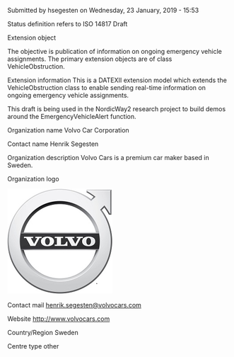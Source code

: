 Submitted by hsegesten on Wednesday, 23 January, 2019 - 15:53

Status definition refers to ISO 14817
Draft

Extension object

The objective is publication of information on ongoing emergency vehicle assignments.
The primary extension objects are of class VehicleObstruction.

Extension information
This is a DATEXII extension model which extends the VehicleObstruction class to enable sending real-time information on ongoing emergency vehicle assignments.


This draft is being used in the NordicWay2 research project to build demos around the EmergencyVehicleAlert function.


Organization name
Volvo Car Corporation

Contact name
Henrik Segesten

Organization description
Volvo Cars is a premium car maker based in Sweden.


Organization logo

![Alt text](image.png)

Contact mail
henrik.segesten@volvocars.com

Website
http://www.volvocars.com

Country/Region
Sweden

Centre type
other
